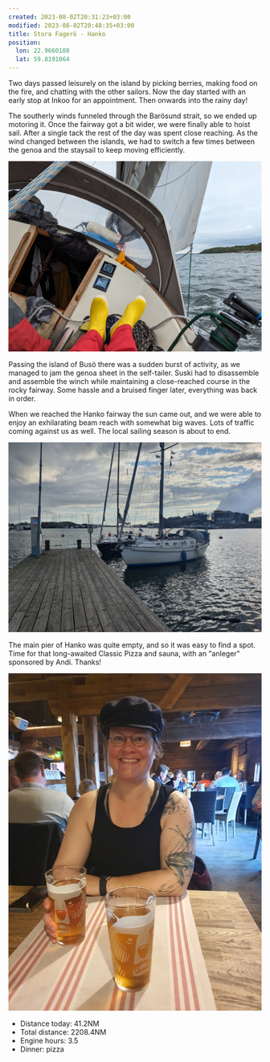 ```yaml
---
created: 2023-08-02T20:31:23+03:00
modified: 2023-08-02T20:48:35+03:00
title: Stora Fagerö - Hanko
position:
  lon: 22.9660108
  lat: 59.8191064
---
```


Two days passed leisurely on the island by picking berries, making food on the fire, and chatting with the other sailors. Now the day started with an early stop at Inkoo for an appointment. Then onwards into the rainy day!

The southerly winds funneled through the Barösund strait, so we ended up motoring it. Once the fairway got a bit wider, we were finally able to hoist sail. After a single tack the rest of the day was spent close reaching. As the wind changed between the islands, we had to switch a few times between the genoa and the staysail to keep moving efficiently.

![Image](../2023/fb4f0f1a77a3baba59ee839f80303318.jpg) 

Passing the island of Busö there was a sudden burst of activity, as we managed to jam the genoa sheet in the self-tailer. Suski had to disassemble and assemble the winch while maintaining a close-reached course in the rocky fairway. Some hassle and a bruised finger later, everything was back in order.

When we reached the Hanko fairway the sun came out, and we were able to enjoy an exhilarating beam reach with somewhat big waves. Lots of traffic coming against us as well. The local sailing season is about to end.

![Image](../2023/44a7f58471d21d9b69a8d5c8bc152f2d.jpg) 

The main pier of Hanko was quite empty, and so it was easy to find a spot. Time for that long-awaited Classic Pizza and sauna, with an "anleger" sponsored by Andi. Thanks!

![Image](../2023/18922d308b40c7b469d8977160d4e083.jpg) 

* Distance today: 41.2NM
* Total distance: 2208.4NM
* Engine hours: 3.5
* Dinner: pizza
